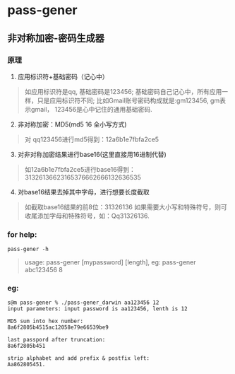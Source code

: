# pass-gener

## 非对称加密-密码生成器

### 原理
1. 应用标识符+基础密码（记心中）
> 如应用标识符是qq, 基础密码是123456;
> 基础密码自己记心中，所有应用一样，只是应用标识符不同;
> 比如Gmail账号密码构成就是:gm123456, gm表示gmail， 123456是心中记住的通用基础密码.

2. 非对称加密：MD5(md5 16 全小写方式)
> 对 qq123456进行md5得到：12a6b1e7fbfa2ce5

3. 对非对称加密结果进行base16(这里直接用16进制代替)
> 如12a6b1e7fbfa2ce5进行base16得到：31326136623165376662666132636535

4. 对base16结果去掉其中字母，进行想要长度截取
>  如截取base16结果的前8位：31326136
> 如果需要大小写和特殊符号，则可收尾添加字母和特殊符号，如：Qq31326136.
 

### for help:
`pass-gener -h`
> usage: pass-gener [mypassword] [length], eg: pass-gener abc123456 8

### eg:
```shell
s@m pass-gener % ./pass-gener_darwin aa123456 12
input parameters: input password is aa123456, lenth is 12 

MD5 sum into hex number:
8a6f2805b4515ac12058e79e66539be9

last passpord after truncation:
8a6f2805b451

strip alphabet and add prefix & postfix left:
Aa862805451.
```

